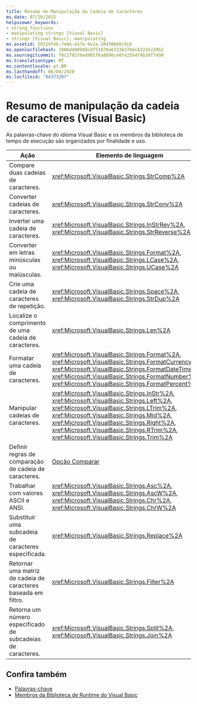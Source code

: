 ```yaml
---
title: Resumo de Manipulação da Cadeia de Caracteres
ms.date: 07/20/2015
helpviewer_keywords:
- string functions
- manipulating strings [Visual Basic]
- strings [Visual Basic], manipulating
ms.assetid: 5d3197eb-fe66-417e-9e2a-20450660c9c6
ms.openlocfilehash: 1006dd889d8cdf51070a67236378dc6223e220b2
ms.sourcegitcommit: f8c270376ed905f6a8896ce0fe25b4f4b38ff498
ms.translationtype: MT
ms.contentlocale: pt-BR
ms.lasthandoff: 06/04/2020
ms.locfileid: "84373207"
---
```

# <a name="string-manipulation-summary-visual-basic"></a>Resumo de manipulação da cadeia de caracteres (Visual Basic)
As palavras-chave do idioma Visual Basic e os membros da biblioteca de tempo de execução são organizados por finalidade e uso.  
  
|Ação|Elemento de linguagem|  
|------------|----------------------|  
|Compare duas cadeias de caracteres.|<xref:Microsoft.VisualBasic.Strings.StrComp%2A>|  
|Converter cadeias de caracteres.|<xref:Microsoft.VisualBasic.Strings.StrConv%2A>|  
|Inverter uma cadeia de caracteres.|<xref:Microsoft.VisualBasic.Strings.InStrRev%2A>, <xref:Microsoft.VisualBasic.Strings.StrReverse%2A>|  
|Converter em letras minúsculas ou maiúsculas.|<xref:Microsoft.VisualBasic.Strings.Format%2A>, <xref:Microsoft.VisualBasic.Strings.LCase%2A>, <xref:Microsoft.VisualBasic.Strings.UCase%2A>|  
|Crie uma cadeia de caracteres de repetição.|<xref:Microsoft.VisualBasic.Strings.Space%2A>, <xref:Microsoft.VisualBasic.Strings.StrDup%2A>|  
|Localize o comprimento de uma cadeia de caracteres.|<xref:Microsoft.VisualBasic.Strings.Len%2A>|  
|Formatar uma cadeia de caracteres.|<xref:Microsoft.VisualBasic.Strings.Format%2A>, <xref:Microsoft.VisualBasic.Strings.FormatCurrency%2A>, <xref:Microsoft.VisualBasic.Strings.FormatDateTime%2A>, <xref:Microsoft.VisualBasic.Strings.FormatNumber%2A>, <xref:Microsoft.VisualBasic.Strings.FormatPercent%2A>|  
|Manipular cadeias de caracteres.|<xref:Microsoft.VisualBasic.Strings.InStr%2A>, <xref:Microsoft.VisualBasic.Strings.Left%2A>, <xref:Microsoft.VisualBasic.Strings.LTrim%2A>, <xref:Microsoft.VisualBasic.Strings.Mid%2A>, <xref:Microsoft.VisualBasic.Strings.Right%2A>, <xref:Microsoft.VisualBasic.Strings.RTrim%2A>, <xref:Microsoft.VisualBasic.Strings.Trim%2A>|  
|Definir regras de comparação de cadeia de caracteres.|[Opção Comparar](../statements/option-compare-statement.md)|  
|Trabalhar com valores ASCII e ANSI.|<xref:Microsoft.VisualBasic.Strings.Asc%2A>, <xref:Microsoft.VisualBasic.Strings.AscW%2A>, <xref:Microsoft.VisualBasic.Strings.Chr%2A>, <xref:Microsoft.VisualBasic.Strings.ChrW%2A>|  
|Substituir uma subcadeia de caracteres especificada.|<xref:Microsoft.VisualBasic.Strings.Replace%2A>|  
|Retornar uma matriz de cadeia de caracteres baseada em filtro.|<xref:Microsoft.VisualBasic.Strings.Filter%2A>|  
|Retorna um número especificado de subcadeias de caracteres.|<xref:Microsoft.VisualBasic.Strings.Split%2A>, <xref:Microsoft.VisualBasic.Strings.Join%2A>|  
  
## <a name="see-also"></a>Confira também

- [Palavras-chave](index.md)
- [Membros da Biblioteca de Runtime do Visual Basic](../runtime-library-members.md)
